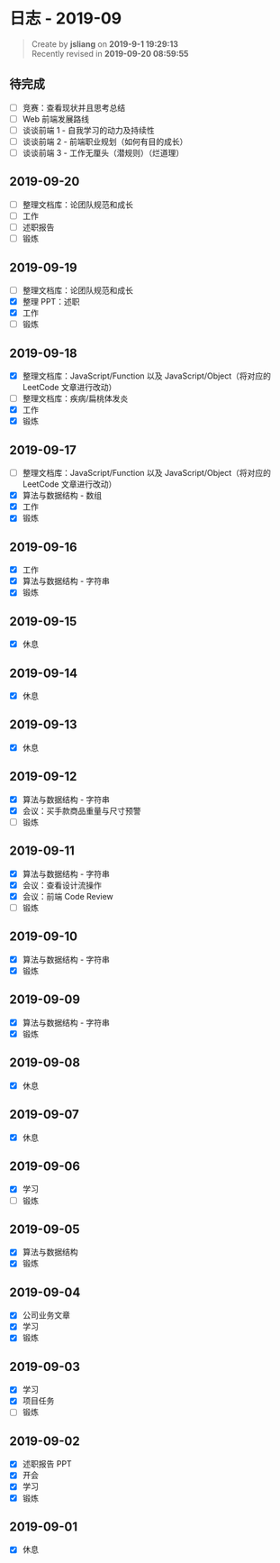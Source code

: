 日志 - 2019-09
===

> Create by **jsliang** on **2019-9-1 19:29:13**  
> Recently revised in **2019-09-20 08:59:55**

## 待完成

* [ ] 竞赛：查看现状并且思考总结
* [ ] Web 前端发展路线
* [ ] 谈谈前端 1 - 自我学习的动力及持续性
* [ ] 谈谈前端 2 - 前端职业规划（如何有目的成长）
* [ ] 谈谈前端 3 - 工作无厘头（潜规则）（烂道理）

## 2019-09-20

* [ ] 整理文档库：论团队规范和成长
* [ ] 工作
* [ ] 述职报告
* [ ] 锻炼

## 2019-09-19

* [ ] 整理文档库：论团队规范和成长
* [x] 整理 PPT：述职
* [x] 工作
* [ ] 锻炼

## 2019-09-18

* [x] 整理文档库：JavaScript/Function 以及 JavaScript/Object（将对应的 LeetCode 文章进行改动）
* [ ] 整理文档库：疾病/扁桃体发炎
* [x] 工作
* [x] 锻炼

## 2019-09-17

* [ ] 整理文档库：JavaScript/Function 以及 JavaScript/Object（将对应的 LeetCode 文章进行改动）
* [x] 算法与数据结构 - 数组
* [x] 工作
* [x] 锻炼

## 2019-09-16

* [x] 工作
* [x] 算法与数据结构 - 字符串
* [x] 锻炼

## 2019-09-15

* [x] 休息

## 2019-09-14

* [x] 休息

## 2019-09-13

* [x] 休息

## 2019-09-12

* [x] 算法与数据结构 - 字符串
* [x] 会议：买手款商品重量与尺寸预警
* [ ] 锻炼

## 2019-09-11

* [x] 算法与数据结构 - 字符串
* [x] 会议：查看设计流操作
* [x] 会议：前端 Code Review
* [ ] 锻炼

## 2019-09-10

* [x] 算法与数据结构 - 字符串
* [x] 锻炼

## 2019-09-09

* [x] 算法与数据结构 - 字符串
* [x] 锻炼

## 2019-09-08

* [x] 休息

## 2019-09-07

* [x] 休息

## 2019-09-06

* [x] 学习
* [ ] 锻炼

## 2019-09-05

* [x] 算法与数据结构
* [x] 锻炼

## 2019-09-04

* [x] 公司业务文章
* [x] 学习
* [x] 锻炼

## 2019-09-03

* [x] 学习
* [x] 项目任务
* [ ] 锻炼

## 2019-09-02

* [x] 述职报告 PPT
* [x] 开会
* [x] 学习
* [x] 锻炼

## 2019-09-01

* [x] 休息